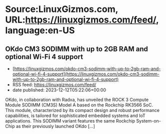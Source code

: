 # Source:LinuxGizmos.com, URL:https://linuxgizmos.com/feed/, language:en-US

## OKdo CM3 SODIMM with up to 2GB RAM and optional Wi-Fi 4 support
 - [https://linuxgizmos.com/okdo-cm3-sodimm-with-up-to-2gb-ram-and-optional-wi-fi-4-support](https://linuxgizmos.com/okdo-cm3-sodimm-with-up-to-2gb-ram-and-optional-wi-fi-4-support)
 - RSS feed: https://linuxgizmos.com/feed/
 - date published: 2023-12-12T05:22:06+00:00

OKdo, in collaboration with Radxa, has unveiled the ROCK 3 Compute Module SODIMM (CM3S) Model A based on the Rockchip RK3566 SoC. This module, characterized by its compact design and robust performance capabilities, is tailored for sophisticated embedded systems and IoT applications. This SODIMM variant features the same Rockchip System-on-Chip as their previously launched OKdo [&#8230;]

